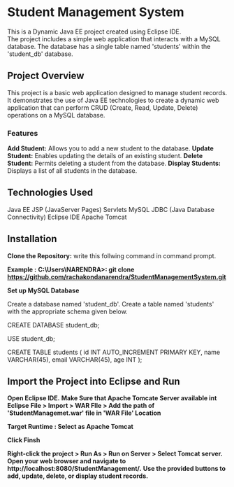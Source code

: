 # Student Management System

This is a Dynamic Java EE project created using Eclipse IDE.  
  The project includes a simple web application that interacts with a MySQL database.
  The database has a single table named 'students' within the 'student_db' database.


## Project Overview

This project is a basic web application designed to manage student records.  
  It demonstrates the use of Java EE technologies to create a dynamic web application that can perform CRUD (Create, Read, Update, Delete) operations on a MySQL database.
### Features
**Add Student:** Allows you to add a new student to the database.
**Update Student:** Enables updating the details of an existing student.
**Delete Student:** Permits deleting a student from the database.
**Display Students:** Displays a list of all students in the database.

## Technologies Used
Java EE
  JSP (JavaServer Pages)
  Servlets
  MySQL
  JDBC (Java Database Connectivity)
  Eclipse IDE
  Apache Tomcat 

## Installation

**Clone the Repository:**
write this follwing command in command prompt.

**Example :** **C:\Users\NARENDRA>: git clone https://github.com/rachakondanarendra/StudentManagementSystem.git**

**Set up MySQL Database**

Create a database named 'student_db'.
  Create a table named 'students' with the appropriate schema given below.

  CREATE DATABASE student_db;

  USE student_db;

  CREATE TABLE students (
    id INT AUTO_INCREMENT PRIMARY KEY,
    name VARCHAR(45),
    email VARCHAR(45),
    age INT
  );

## Import the Project into Eclipse and Run
**Open Eclipse IDE.**
  **Make Sure that Apache Tomcate Server available int Eclipse**
  **File > Import > WAR FIle > Add the path of 'StudentManagemet.war' file in 'WAR File' Location**
  
  **Target Runtime : Select as Apache Tomcat**
  
  **Click Finsh**
  
  **Right-click the project > Run As > Run on Server > Select Tomcat server.**
  **Open your web browser and navigate to http://localhost:8080/StudentManagement/.**
  **Use the provided buttons to add, update, delete, or display student records.**

